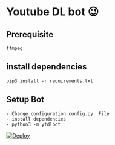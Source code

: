 # Youtube DL bot 😉
## Prerequisite
    ffmpeg
  
    
## install dependencies
    pip3 install -r requirements.txt


## Setup Bot
    - Change configuration config.py  File
    - install dependencies
    - python3 -m ytdlbot

[![Deploy](https://www.herokucdn.com/deploy/button.svg)](https://heroku.com/deploy)
